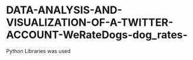 # DATA-ANALYSIS-AND-VISUALIZATION-OF-A-TWITTER-ACCOUNT-WeRateDogs-dog_rates-
Python Libraries was used
